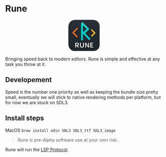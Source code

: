 # Rune

<p style="text-align: center;align-items: center;">
  <img src="/assets/icon/icon.png" width="100" height="100">
</p>

Bringing speed back to modern editors. Rune is simple and effective at any task you throw at it.

## Developement

Speed is the number one priority as well as keeping the bundle size pretty small, eventually we will stick to native rendering methods per platform, but for now we are stuck on SDL3.

## Install steps

MacOS
`brew install odin SDL3 SDL3_ttf SDL3_image`

> Rune is pre-Alpha software use at your own risk.

Rune will run the [LSP Protocol](https://microsoft.github.io/language-server-protocol/).
